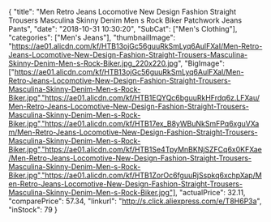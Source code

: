 {
	"title": "Men Retro Jeans Locomotive New Design Fashion Straight Trousers Masculina Skinny Denim Men s Rock Biker Patchwork Jeans Pants",
	"date": "2018-10-31 10:30:20",
	"SubCat": ["Men's Clothing"],
	"categories": ["Men's Jeans"],
	"thumbnailImage": "https://ae01.alicdn.com/kf/HTB13ojGc56guuRkSmLyq6AulFXaI/Men-Retro-Jeans-Locomotive-New-Design-Fashion-Straight-Trousers-Masculina-Skinny-Denim-Men-s-Rock-Biker.jpg_220x220.jpg",
	"BigImage": ["https://ae01.alicdn.com/kf/HTB13ojGc56guuRkSmLyq6AulFXaI/Men-Retro-Jeans-Locomotive-New-Design-Fashion-Straight-Trousers-Masculina-Skinny-Denim-Men-s-Rock-Biker.jpg","https://ae01.alicdn.com/kf/HTB1EQYQc6bguuRkHFrdq6z.LFXau/Men-Retro-Jeans-Locomotive-New-Design-Fashion-Straight-Trousers-Masculina-Skinny-Denim-Men-s-Rock-Biker.jpg","https://ae01.alicdn.com/kf/HTB17ex_B8yWBuNkSmFPq6xguVXam/Men-Retro-Jeans-Locomotive-New-Design-Fashion-Straight-Trousers-Masculina-Skinny-Denim-Men-s-Rock-Biker.jpg","https://ae01.alicdn.com/kf/HTB1Se4TpyMnBKNjSZFCq6x0KFXae/Men-Retro-Jeans-Locomotive-New-Design-Fashion-Straight-Trousers-Masculina-Skinny-Denim-Men-s-Rock-Biker.jpg","https://ae01.alicdn.com/kf/HTB1ZorOc6fguuRjSspkq6xchpXap/Men-Retro-Jeans-Locomotive-New-Design-Fashion-Straight-Trousers-Masculina-Skinny-Denim-Men-s-Rock-Biker.jpg"],
	"actualPrice": 32.11,
	"comparePrice": 57.34,
	"linkurl": "http://s.click.aliexpress.com/e/T8H6P3a",
	"inStock": 79
}
